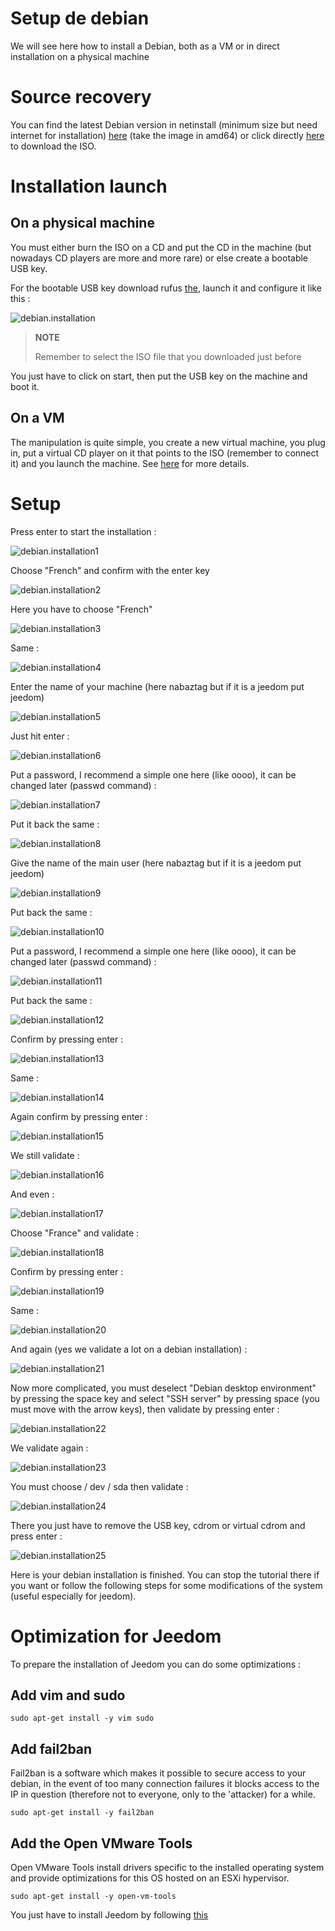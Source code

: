 # Setup de debian

We will see here how to install a Debian, both as a VM or in direct installation on a physical machine

# Source recovery

You can find the latest Debian version in netinstall (minimum size but need internet for installation) [here](https://www.debian.org/CD/netinst) (take the image in amd64) or click directly [here](http://cdimage.debian.org/debian-cd/10.4.0/amd64/iso-cd/debian-10.4.0-amd64-netinst.iso) to download the ISO.

# Installation launch

## On a physical machine

You must either burn the ISO on a CD and put the CD in the machine (but nowadays CD players are more and more rare) or else create a bootable USB key.

For the bootable USB key download rufus [the](http://rufus.akeo.ie/downloads/rufus-2.9.exe), launch it and configure it like this :

![debian.installation](images/debian.installation.PNG)

> **NOTE**
>
> Remember to select the ISO file that you downloaded just before

You just have to click on start, then put the USB key on the machine and boot it.

## On a VM

The manipulation is quite simple, you create a new virtual machine, you plug in, put a virtual CD player on it that points to the ISO (remember to connect it) and you launch the machine. See [here](https://doc.jeedom.com/en_US/howto/doc-howto-vmware.creer_une_vm.html) for more details.

# Setup

Press enter to start the installation :

![debian.installation1](images/debian.installation1.PNG)

Choose "French" and confirm with the enter key

![debian.installation2](images/debian.installation2.PNG)

Here you have to choose "French"

![debian.installation3](images/debian.installation3.PNG)

Same :

![debian.installation4](images/debian.installation4.PNG)

Enter the name of your machine (here nabaztag but if it is a jeedom put jeedom)

![debian.installation5](images/debian.installation5.PNG)

Just hit enter :

![debian.installation6](images/debian.installation6.PNG)

Put a password, I recommend a simple one here (like oooo), it can be changed later (passwd command) :

![debian.installation7](images/debian.installation7.PNG)

Put it back the same :

![debian.installation8](images/debian.installation8.PNG)

Give the name of the main user (here nabaztag but if it is a jeedom put jeedom)

![debian.installation9](images/debian.installation9.PNG)

Put back the same :

![debian.installation10](images/debian.installation10.PNG)

Put a password, I recommend a simple one here (like oooo), it can be changed later (passwd command) :

![debian.installation11](images/debian.installation11.PNG)

Put back the same :

![debian.installation12](images/debian.installation12.PNG)

Confirm by pressing enter :

![debian.installation13](images/debian.installation13.PNG)

Same :

![debian.installation14](images/debian.installation14.PNG)

Again confirm by pressing enter :

![debian.installation15](images/debian.installation15.PNG)

We still validate :

![debian.installation16](images/debian.installation16.PNG)

And even :

![debian.installation17](images/debian.installation17.PNG)

Choose "France" and validate :

![debian.installation18](images/debian.installation18.PNG)

Confirm by pressing enter :

![debian.installation19](images/debian.installation19.PNG)

Same :

![debian.installation20](images/debian.installation20.PNG)

And again (yes we validate a lot on a debian installation) :

![debian.installation21](images/debian.installation21.PNG)

Now more complicated, you must deselect "Debian desktop environment" by pressing the space key and select "SSH server" by pressing space (you must move with the arrow keys), then validate by pressing enter :

![debian.installation22](images/debian.installation22.PNG)

We validate again :

![debian.installation23](images/debian.installation23.PNG)

You must choose / dev / sda then validate :

![debian.installation24](images/debian.installation24.PNG)

There you just have to remove the USB key, cdrom or virtual cdrom and press enter :

![debian.installation25](images/debian.installation25.PNG)

Here is your debian installation is finished. You can stop the tutorial there if you want or follow the following steps for some modifications of the system (useful especially for jeedom).

# Optimization for Jeedom

To prepare the installation of Jeedom you can do some optimizations :

## Add vim and sudo

``sudo apt-get install -y vim sudo``

## Add fail2ban

Fail2ban is a software which makes it possible to secure access to your debian, in the event of too many connection failures it blocks access to the IP in question (therefore not to everyone, only to the 'attacker) for a while.

``sudo apt-get install -y fail2ban``

## Add the Open VMware Tools

Open VMware Tools install drivers specific to the installed operating system and provide optimizations for this OS hosted on an ESXi hypervisor.

``sudo apt-get install -y open-vm-tools``

You just have to install Jeedom by following [this](https://doc.jeedom.com/en_US/installation/cli)
